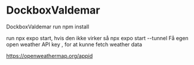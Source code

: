 # DockboxValdemar
DockboxValdemar
run npm install

run npx expo start, hvis den ikke virker så npx expo start --tunnel
Få egen open weather API key , for at kunne fetch weather data


https://openweathermap.org/appid

